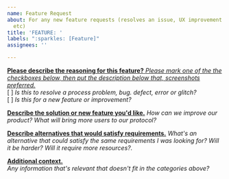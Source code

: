 ```yaml
---
name: Feature Request
about: For any new feature requests (resolves an issue, UX improvement or addition)
  etc)
title: 'FEATURE: '
labels: ":sparkles: [Feature]"
assignees: ''

---
```


<ins>**Please describe the reasoning for this feature?** _Please mark one of the the checkboxes below, then put the description below that, screenshots preferred._</ins> <br>
[ ] _Is this to resolve a process problem, bug. defect, error or glitch?_ <br>
[ ] _Is this for a new feature or improvement?_ <br>


<ins>**Describe the solution or new feature you'd like.**</ins>  _How can we improve our product?  What will bring more users to our protocol?_ <br>


<ins>**Describe alternatives that would satisfy requirements.**</ins> _What's an alternative that could satisfy the same requirements I was looking for?  Will it be harder?  Will it require more resources?._ <br>

<ins>**Additional context.**</ins> <br> _Any information that's relevant that doesn't fit in the categories above?_ <br>


